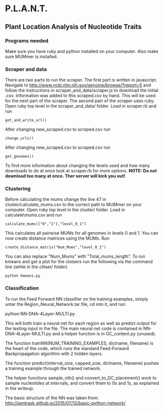 # P.L.A.N.T.
## Plant Location Analysis of Nucleotide Traits
### Programs needed
Make sure you have ruby and python installed on your computer. Also make sure MUMmer is installed.
### Scraper and data
There are two parts to run the scraper. The first part is written in javascript.
Navigate to http://www.ncbi.nlm.nih.gov/genome/browse/?report=5 and follow the instructions in scraper\_and\_data/scraper.js to download the initial .csv.
Information was added to this scraped.csv by hand. This will be used for the next part of the scraper.
The second part of the scraper uses ruby. Open ruby top level in the scraper\_and\_data/ folder. Load in scraper.rb and run
```
get_and_write_url()
```
After changing new\_scraped.csv to scraped.csv run
```
change_urls()
```
After changing new\_scraped.csv to scraped.csv run
```
get_genomes()
```
To find more information about changing the levels used and how many downloads to do at once look at scraper.rb for more options. **NOTE: Do _not_ download too many at once. Ther server will kick you out!**
### Clustering
Before calculating the mums change the line 47 in cluster/calculate\_mums.csv to the correct path to MUMmer on your computer. Open ruby top level in the cluster/ folder. Load in calculate\mums.csv and run
```
calculate_mums(["0","1"],"level_0_1")
```
This calculates all pairwise MUMs for all genomes in levels 0 and 1.
You can now create distance matrices using the MUMs. Run
```
create_distance_matrix("Num_Mums","level_0_1")
```
You can also replace "Num\_Mums" with "Total\_mums\_length".
To run kmeans and get a plot for the clutsers run the following via the command line (while in the clitser/ folder)
```
python kmeans.py
```
### Classification
To run the Feed Forward NN classifier on the training examples, simply untar the Region_Neural_Network.tar file, cd into it, 
and run:

python NN-DNA-4Layer-MULTI.py

This will both train a neural net for each region as well as predict output for the testing input in the file. 
The main neural net code is contained in NN-DNA-4Layer-MULTI.py and a helper function is in GC_content.py (unused).

The function trainNN(NUM_TRAINING_EXAMPLES, dictname, filename) is the heart of the code, which runs the standard Feed-Forward
Backpropagation algorithm with 2 hidden layers.

The function predict(interval_size, capped_size, dictname, filename) pushes a training example through the trained network.

The helper functions sample_nth() and convert_to_GC_placement() work to sample nucleotides at intervals, and convert them to 0s and 1s, as explained in the writeup. 

The basic structure of the NN was taken from: http://iamtrask.github.io/2015/07/12/basic-python-network/


